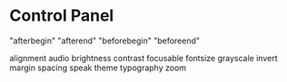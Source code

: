 # Control Panel

"afterbegin"
"afterend"
"beforebegin"
"beforeend"

alignment
audio
brightness
contrast
focusable
fontsize
grayscale
invert
margin
spacing
speak
theme
typography
zoom

